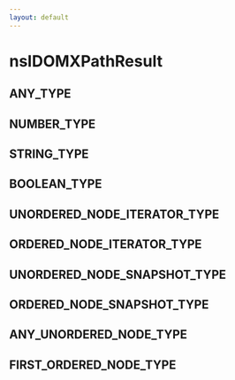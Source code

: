 ```yaml
---
layout: default
---
```


# nsIDOMXPathResult #

## ANY_TYPE ##

## NUMBER_TYPE ##

## STRING_TYPE ##

## BOOLEAN_TYPE ##

## UNORDERED_NODE_ITERATOR_TYPE ##

## ORDERED_NODE_ITERATOR_TYPE ##

## UNORDERED_NODE_SNAPSHOT_TYPE ##

## ORDERED_NODE_SNAPSHOT_TYPE ##

## ANY_UNORDERED_NODE_TYPE ##

## FIRST_ORDERED_NODE_TYPE ##
